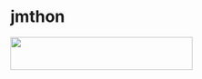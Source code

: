 # jmthon

<p align="left"><a href="https://heroku.com/deploy?template=https://github.com/zmahmodz/roz"> <img src="https://img.shields.io/badge/Deploy%20To%20Heroku-purple?style=for-the-badge&logo=heroku" width="320" height="58.45"/></a></p>
